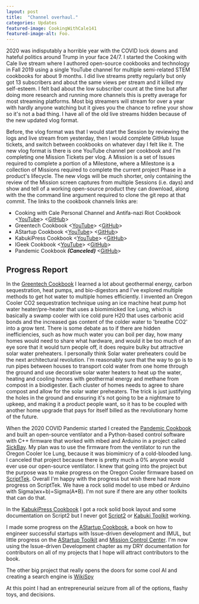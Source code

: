 ```yaml
---
layout: post
title:  "Channel overhaul."
categories: Updates
featured-image: CookingWithCale141
featured-image-alt: Foo.
---
```


2020 was indisputably a horrible year with the COVID lock downs and hateful politics around Trump in your face 24/7. I started the Cooking with Cale live stream where I authored open-source cookbooks and technology in Fall 2019 using a single YouTube channel for multiple semi-related STEM cookbooks for about 9 months. I did live streams pretty regularly but only got 13 subscribers and about the same views per stream and it killed my self-esteem. I felt bad about the low subscriber count at the time but after doing more research and running more channels this is pretty average for most streaming platforms. Most big streamers will stream for over a year with hardly anyone watching but it gives you the chance to refine your show so it's not a bad thing. I have all of the old live streams hidden because of the new updated vlog format.

Before, the vlog format was that I would start the Session by reviewing the logs and live stream from yesterday, then I would complete GitHub Issue tickets, and switch between cookbooks on whatever day I felt like it. The new vlog format is there is one YouTube channel per cookbook and I'm completing one Mission Tickets per vlog. A Mission is a set of Issues required to complete a portion of a Milestone, where a Milestone is a collection of Missions required to complete the current project Phase in a product's lifecycle. The new vlogs will be much shorter, only containing the review of the Mission screen captures from multiple Sessions (i.e. days) and show and tell of a working open-source product they can download, along with the the command line argument required to clone the git repo at that commit. The links to the cookbook channels links are:

* Cooking with Cale Personal Channel and Antifa-nazi Riot Cookbook <[YouTube](https://www.youtube.com/channel/UCOAYURrc8ZfAzy5-FmcMo7w)> <[GitHub](https://github.com/CookingWithCale/GreentechCookbook)>
* Greentech Cookbook <[YouTube](https://www.youtube.com/channel/UCr0TJLd2e6d3-hfA-4yg5KA)> <[GitHub](https://github.com/CookingWithCale/GreentechCookbook)>
* AStartup Cookbook <[YouTube](https://www.youtube.com/channel/UC8LTSnxExQB0gGGWXKA7IFg)> <[GitHub](https://github.com/CookingWithCale/AStartupCookbook)>
* KabukiPress Cookbook <[YouTube](https://www.youtube.com/channel/UC8LTSnxExQB0gGGWXKA7IFg)> <[GitHub](https://github.com/CookingWithCale/KabukiPressCookbook)>
* IGeek Cookbook <[YouTube](https://www.youtube.com/channel/UCS2vQG4gUE3vXWV_K9XScQw)> <[GitHub](https://github.com/CookingWithCale/IGeekCookbook)>
* Pandemic Cookbook ***(Canceled)*** <[GitHub](https://github.com/CookingWithCale/PandemicCookbook)>

## Progress Report

In the [Greentech Cookbook](https://github.com/CookingWithCale/GreentechCookbook) I learned a lot about geothermal energy, carbon sequestration, heat pumps, and bio-digestors and I've explored multiple methods to get hot water to multiple homes efficiently. I invented an Oregon Cooler CO2 sequestration technique using an ice machine heat pump hot water heater/pre-heater that uses a biomimicked Ice Lung, which is basically a swamp cooler with ice cold pure H20 that uses carbonic acid bonds and the increased gas content of the colder water to 'breathe CO2' into a grow tent. There is some debate as to if there are hidden inefficiencies, such as how much water you can boil per day, how many homes would need to share what hardware, and would it be too much of an eye sore that it would turn people off, it does require bulky but attractive solar water preheaters. I personally think Solar water preheaters could be the next architectural revolution. I'm reasonably sure that the way to go is to run pipes between houses to transport cold water from one home through the ground and use decorative solar water heaters to heat up the water, heating and cooling homes with geothermal energy and methane from compost in a biodigester. Each cluster of homes needs to agree to share compost and allow for the solar water preheaters. The trick is just justifying the holes in the ground and ensuring it's not going to be a nightmare to upkeep, and making it a product people want, so it has to be coupled with another home upgrade that pays for itself billed as the revolutionary home of the future.

When the 2020 COVID Pandemic started I created the [Pandemic Cookbook](https://github.com/CookingWithCale/PandemicCookbook) and built an open-source ventilator and a Python-based control software with C++ firmware that worked with mbed and Arduino in a project called [SickBay](https://github.com/CookingWithCale/SickBay). My plan was to use the firmware from the ventilator to run the Oregon Cooler Ice Lung, because it was biomimicry of a cold-blooded lung. I canceled that project because there is pretty much a 0% anyone would ever use our open-source ventilator. I knew that going into the project but the purpose was to make progress on the Oregon Cooler firmware based on [ScriptTek](https://github.com/KabukiStarship/ScriptTek). Overall I'm happy with the progress but wish there had more progress on ScriptTek. We have a rock solid model to use mbed or Arduino with Sigma(wx+b)=Sigma(A*B). I'm not sure if there are any other toolkits that can do that.

In the [KabukiPress Cookbook](https://github.com/CookingWithCale/KabukiPressCookbook) I got a rock solid book layout and some documentation on Script2 but I never got [Script2](https://github.com/KabukiStarship/Script2) or [Kabuki Toolkit](https://github.com/KabukiStarship/KabukiToolkit) working.

I made some progress on the [AStartup Cookbook](https://github.com/CookingWithCale/AStartupCookbook), a book on how to engineer successful startups with Issue-driven development and IMUL, but little progress on the [AStartup Toolkit](https://github.com/KabukiStarship/AStartupToolkit) and [Mission Control Center](https://github.com/KabukiStarship/AStartupMCC). I'm now using the Issue-driven Development chapter as my DRY documentation for contributors on all of my projects that I hope will attract contributors to the book.

The other big project that really opens the doors for some cool AI and creating a search engine is [WikiSpy](https://github.com/WikiSpy/WikiSpy)

At this point I had an entrepreneurial seizure from all of the options, flashy toys, and decisions.
